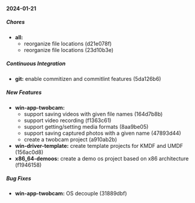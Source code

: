 #### 2024-01-21

##### Chores

* **all:**
  *  reorganize file locations (d21e078f)
  *  reorganize file locations (23d10b3e)

##### Continuous Integration

* **git:**  enable commitizen and commitlint features (5da126b6)

##### New Features

* **win-app-twobcam:**
  *  support saving videos with given file names (164d7b8b)
  *  support video recording (f1363c61)
  *  support getting/setting media formats (8aa9be05)
  *  support saving captured photos with a given name (47893d44)
  *  create a twobcam project (a910ab2b)
* **win-driver-template:**  create template projects for KMDF and UMDF (156ac0d8)
* **x86_64-demoos:**  create a demo os project based on x86 architecture (f1946158)

##### Bug Fixes

* **win-app-twobcam:**  OS decouple (31889dbf)

